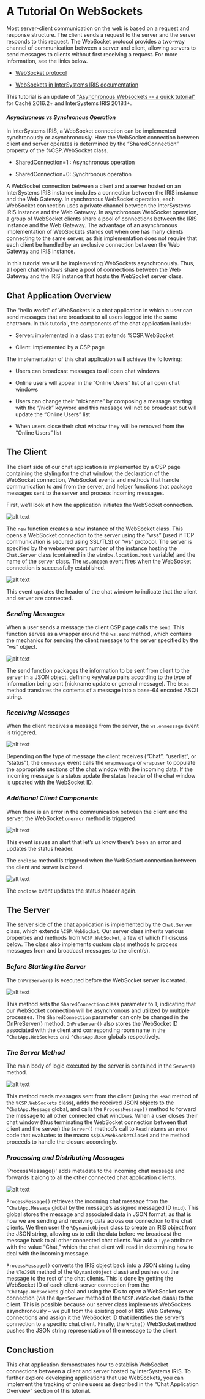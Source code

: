 # A Tutorial On WebSockets
Most server-client communication on the web is based on a request and response structure. The client sends a request to the server and the server responds to this request. The WebSocket protocol provides a two-way channel of communication between a server and client, allowing servers to send messages to clients without first receiving a request. For more information, see the links below.

* [WebSocket protocol](https://tools.ietf.org/html/rfc6455)

* [WebSockets in InterSystems IRIS documentation](https://docs.intersystems.com/irislatest/csp/docbook/DocBook.UI.Page.cls?KEY=GCGI_websockets)

This tutorial is an update of ["Asynchronous Websockets -- a quick tutorial"](https://community.intersystems.com/post/asynchronous-websockets-quick-tutorial) for Caché 2016.2+ and InterSystems IRIS 2018.1+.
#### *Asynchronous vs Synchronous Operation*

In InterSystems IRIS, a WebSocket connection can be implemented synchronously or asynchronously. How the WebSocket connection between client and server operates is determined by the “SharedConnection” property of the %CSP.WebSocket class.

* SharedConnection=1 : Asynchronous operation

* SharedConnection=0: Synchronous operation

A WebSocket connection between a client and a server hosted on an InterSystems IRIS instance includes a connection between the IRIS instance and the Web Gateway. In synchronous WebSocket operation, each WebSocket connection uses a private channel between the InterSystems IRIS instance and the Web Gateway. In asynchronous WebSocket operation, a group of WebSocket clients share a pool of connections between the IRIS instance and the Web Gateway. The advantage of an asynchronous implementation of WebSockets stands out when one has many clients connecting to the same server, as this implementation does not require that each client be handled by an exclusive connection between the Web Gateway and IRIS instance.

In this tutorial we will be implementing WebSockets asynchronously. Thus, all open chat windows share a pool of connections between the Web Gateway and the IRIS instance that hosts the WebSocket server class.

## Chat Application Overview
The “hello world” of WebSockets is a chat application in which a user can send messages that are broadcast to all users logged into the same chatroom. In this tutorial, the components of the chat application include:

* Server: implemented in a class that extends %CSP.WebSocket

* Client: implemented by a CSP page

The implementation of this chat application will achieve the following:
* Users can broadcast messages to all open chat windows

* Online users will appear in the “Online Users” list of all open chat windows

* Users can change their “nickname” by composing a message starting with the “/nick” keyword and this message will not be broadcast but will update the “Online Users” list

* When users close their chat window they will be removed from the “Online Users” list

## The Client
The client side of our chat application is implemented by a CSP page containing the styling for the chat window, the declaration of the WebSocket connection, WebSocket events and methods that handle communication to and from the server, and helper functions that package messages sent to the server and process incoming messages.

First, we’ll look at how the application initiates the WebSocket connection.

![alt text][wscreate]

The `new` function creates a new instance of the WebSocket class. This opens a WebSocket connection to the server using the "wss” (used if TCP communication is secured using SSL/TLS) or “ws” protocol. The server is specified by the webserver port number of the instance hosting the `Chat.Server` class (contained in the `window.location.host` variable) and the name of the server class. The `ws.onopen` event fires when the WebSocket connection is successfully established.

![alt text][wsopen]

This event updates the header of the chat window to indicate that the client and server are connected.

### *Sending Messages*

When a user sends a message the client CSP page calls the `send`. This function serves as a wrapper around the `ws.send` method, which contains the mechanics for sending the client message to the server specified by the “ws” object.

![alt text][wssend]

The send function packages the information to be sent from client to the server in a JSON object, defining key/value pairs according to the type of information being sent (nickname update or general message). The `btoa` method translates the contents of a message into a base-64 encoded ASCII string.

### *Receiving Messages*

When the client receives a message from the server, the `ws.onmessage` event is triggered.

![alt text][wsonmessage]

Depending on the type of message the client receives (“Chat”, “userlist”, or “status”), the `onmessage` event calls the `wrapmessage` or `wrapuser` to populate the appropriate sections of the chat window with the incoming data. If the incoming message is a status update the status header of the chat window is updated with the WebSocket ID.

### *Additional Client Components*

When there is an error in the communication between the client and the server, the WebSocket `onerror` method is triggered.

![alt text][wsonerror]

This event issues an alert that let’s us know there’s been an error and updates the status header.

The `onclose` method is triggered when the WebSocket connection between the client and server is closed.

![alt text][wsonclose]

The `onclose` event updates the status header again.

## The Server

The server side of the chat application is implemented by the `Chat.Server` class, which extends `%CSP.WebSocket`. Our server class inherits various properties and methods from `%CSP.WebSocket`, a few of which I’ll discuss below. The class also implements custom class methods to process messages from and broadcast messages to the client(s).

### *Before Starting the Server*

The `OnPreServer()` is executed before the WebSocket server is created.

![alt text][wsonpreserver]

This method sets the `SharedConnection` class parameter to 1, indicating that our WebSocket connection will be asynchronous and utilized by multiple processes. The `SharedConnection` parameter can only be changed in the OnPreServer() method. `OnPreServer()` also stores the WebSocket ID associated with the client and corresponding room name in the `^ChatApp.WebSockets` and `^ChatApp.Room` globals respectively.

### *The Server Method*

The main body of logic executed by the server is contained in the `Server()` method.

![alt text][wsserver]

This method reads messages sent from the client (using the `Read` method of the `%CSP.WebSockets` class), adds the received JSON objects to the `^ChatApp.Message` global, and calls the `ProcessMessage()` method to forward the message to all other connected chat windows. When a user closes their chat window (thus terminating the WebSocket connection between that client and the server) the `Server()` method’s call to `Read` returns an error code that evaluates to the macro `$$$CSPWebSocketClosed` and the method proceeds to handle the closure accordingly.

### *Processing and Distributing Messages*

'ProcessMessage()' adds metadata to the incoming chat message and forwards it along to all the other connected chat application clients.

![alt text][wsprocmsg]

`ProcessMessage()` retrieves the incoming chat message from the `^ChatApp.Message` global by the message’s assigned messaged ID (`mid`). This global stores the message and associated data in JSON format, as that is how we are sending and receiving data across our connection to the chat clients. We then user the `%DynamicObject` class to create an IRIS object from the JSON string, allowing us to edit the data before we broadcast the message back to all other connected chat clients. We add a `Type` attribute with the value “Chat,” which the chat client will read in determining how to deal with the incoming message.

`ProcessMessage()` converts the IRIS object back into a JSON string (using the `%ToJSON` method of the `%DynamicObject` class) and pushes out the message to the rest of the chat clients. This is done by getting the WebSocket ID of each client-server connection from the `^ChatApp.WebSockets` global and using the IDs to open a WebSocket server connection (via the `OpenServer` method of the `%CSP.WebSocket` class) to the client. This is possible because our server class implements WebSockets asynchronously – we pull from the existing pool of IRIS-Web Gateway connections and assign it the WebSocket ID that identifies the server’s connection to a specific chat client. Finally, the `Write()` WebSocket method pushes the JSON string representation of the message to the client.

## Conclustion

This chat application demonstrates how to establish WebSocket connections between a client and server hosted by InterSystems IRIS. To further explore developing applications that use WebSockets, you can implement the tracking of online users as described in the “Chat Application Overview” section of this tutorial.

[wscreate]: https://raw.githubusercontent.com/lilytaub/ISCWebSockets/master/Article/WS_create_connection.png "Create WebSocket Connection"
[wsopen]: https://raw.githubusercontent.com/lilytaub/ISCWebSockets/master/Article/WS_onopen.png "Open WebSocket Connection"
[wssend]:https://raw.githubusercontent.com/lilytaub/ISCWebSockets/master/Article/WS_send.png "Send data to server"
[wsonmessage]:https://raw.githubusercontent.com/lilytaub/ISCWebSockets/master/Article/WS_onmessage.png "Client Receives Data"
[wsonerror]:https://raw.githubusercontent.com/lilytaub/ISCWebSockets/master/Article/WS_onerror.png "Error Handling"
[wsonclose]:https://raw.githubusercontent.com/lilytaub/ISCWebSockets/master/Article/WS_onclose.png "Close WebSocket Connection"
[wsonpreserver]:https://raw.githubusercontent.com/lilytaub/ISCWebSockets/master/Article/WS_preserver.png "OnPreServer Method"
[wsserver]:https://raw.githubusercontent.com/lilytaub/ISCWebSockets/master/Article/WS_server.png "Server Method"
[wsprocmsg]:https://raw.githubusercontent.com/lilytaub/ISCWebSockets/master/Article/ws_procmsg.png "Process incoming messages on the server"